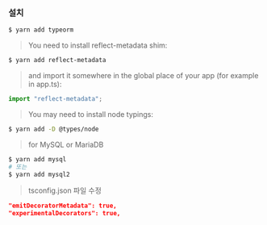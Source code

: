 ### 설치

```bash
$ yarn add typeorm
```

> You need to install reflect-metadata shim:

```bash
$ yarn add reflect-metadata
```

> and import it somewhere in the global place of your app (for example in app.ts):

```ts
import "reflect-metadata";
```

> You may need to install node typings:

```bash
$ yarn add -D @types/node
```

> for MySQL or MariaDB

```bash
$ yarn add mysql
# 또는
$ yarn add mysql2
```

> tsconfig.json 파일 수정

```json
"emitDecoratorMetadata": true,
"experimentalDecorators": true,
```
